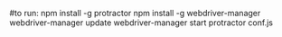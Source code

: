 
#to run:
npm install -g protractor
npm install -g webdriver-manager
webdriver-manager update
webdriver-manager start
protractor conf.js

